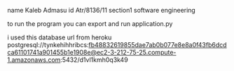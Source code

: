 name Kaleb Admasu
id Atr/8136/11
section1
software engineering

to run the program you can export and run application.py

i used this database url from heroku
postgresql://tynkehihhribcs:fb48832619855dae7ab0b077e8e8a0f43fb6dcdca61101741a901455b1e1908e@ec2-3-212-75-25.compute-1.amazonaws.com:5432/d1vl1kmh0q3k49